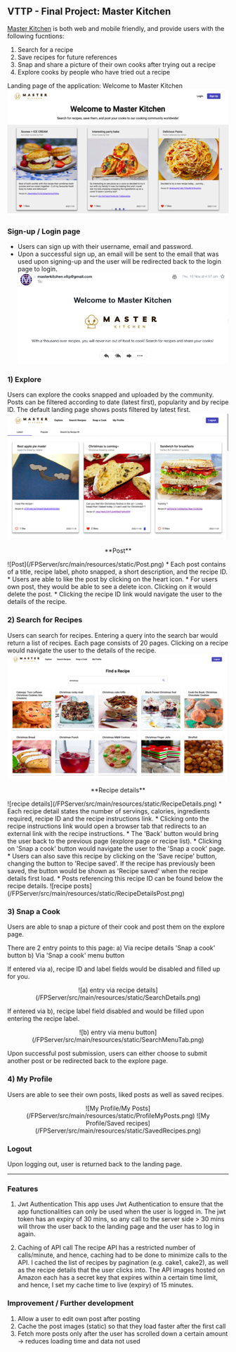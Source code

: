 ## VTTP - Final Project: Master Kitchen

<a href="https://vttp-fp-masterkitchen.herokuapp.com/" target="_blank">Master Kitchen</a> is both web and mobile friendly, and provide users with the following fucntions:
1) Search for a recipe
2) Save recipes for future references
3) Snap and share a picture of their own cooks after trying out a recipe
4) Explore cooks by people who have tried out a recipe

Landing page of the application: Welcome to Master Kitchen
![Landing page](/FPServer/src/main/resources/static/LandingPage.png)

### Sign-up / Login page
* Users can sign up with their username, email and password.
* Upon a successful sign up, an email will be sent to the email that was used upon signing-up and the user will be redirected back to the login page to login.
  ![Successful sign-up email](/FPServer/src/main/resources/static/SuccessSignUpEmail.png)

### 1) Explore
Users can explore the cooks snapped and uploaded by the community. Posts can be filtered according to date (latest first), popularity and by recipe ID. The default landing page shows posts filtered by latest first.
![Explore/Latest page](/FPServer/src/main/resources/static/LatestPage.png)

<p align="center">**Post**</p>
![Post](/FPServer/src/main/resources/static/Post.png)
* Each post contains of a title, recipe label, photo snapped, a short description, and the recipe ID. 
* Users are able to like the post by clicking on the heart icon.
* For users own post, they would be able to see a delete icon. Clicking on it would delete the post.
* Clicking the recipe ID link would navigate the user to the details of the recipe.

### 2) Search for Recipes
Users can search for recipes. Entering a query into the search bar would return a list of recipes. Each page consists of 20 pages. Clicking on a recipe would navigate the user to the details of the recipe.
![Recipe list](/FPServer/src/main/resources/static/SearchRecipes.png)

<p align="center">**Recipe details**</p>
![recipe details](/FPServer/src/main/resources/static/RecipeDetails.png)
* Each recipe detail states the number of servings, calories, ingredients required, recipe ID and the recipe instructions link.
* Clicking onto the recipe instructions link would open a browser tab that redirects to an external link with the recipe instructions.
* The 'Back' button would bring the user back to the previous page (explore page or recipe list).
* Clicking on 'Snap a cook' button would navigate the user to the 'Snap a cook' page.
* Users can also save this recipe by clicking on the 'Save recipe' button, changing the button to 'Recipe saved'. If the recipe has previously been saved, the button would be shown as 'Recipe saved' when the recipe details first load.
* Posts referencing this recipe ID can be found below the recipe details.
![recipe posts](/FPServer/src/main/resources/static/RecipeDetailsPost.png)

### 3) Snap a Cook
Users are able to snap a picture of their cook and post them on the explore page. 

There are 2 entry points to this page:
a) Via recipe details 'Snap a cook' button
b) Via 'Snap a cook' menu button

If entered via a), recipe ID and label fields would be disabled and filled up for you. 
<div align="center">
![a) entry via recipe details](/FPServer/src/main/resources/static/SearchDetails.png)
</div>

If entered via b), recipe label field disabled and would be filled upon entering the recipe label.
<div align="center">
![b) entry via menu button](/FPServer/src/main/resources/static/SearchMenuTab.png)
</div>

Upon successful post submission, users can either choose to submit another post or be redirected back to the explore page.

### 4) My Profile
Users are able to see their own posts, liked posts as well as saved recipes.
<div align="center">
![My Profile/My Posts](/FPServer/src/main/resources/static/ProfileMyPosts.png)
![My Profile/Saved recipes](/FPServer/src/main/resources/static/SavedRecipes.png)
</div>

### Logout
Upon logging out, user is returned back to the landing page.

---

### Features
1) Jwt Authentication
This app uses Jwt Authentication to ensure that the app functionalities can only be used when the user is logged in. The jwt token has an expiry of 30 mins, so any call to the server side > 30 mins will throw the user back to the landing page and the user has to log in again. 

2) Caching of API call
The recipe API has a restricted number of calls/minute, and hence, caching had to be done to minimize calls to the API. I cached the list of recipes by pagination (e.g. cake1, cake2), as well as the recipe details that the user clicks into. The API images hosted on Amazon each has a secret key that expires within a certain time limit, and hence, I set my cache time to live (expiry) of 15 minutes.

### Improvement / Further development
1) Allow a user to edit own post after posting
2) Cache the post images (static) so that they load faster after the first call
3) Fetch more posts only after the user has scrolled down a certain amount -> reduces loading time and data not used